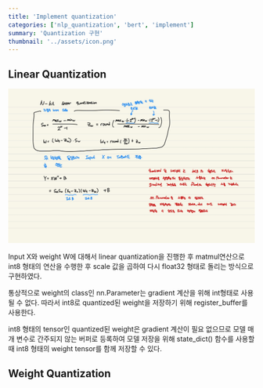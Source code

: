 ```yaml
---
title: 'Implement quantization'
categories: ['nlp_quantization', 'bert', 'implement']
summary: 'Quantization 구현'
thumbnail: '../assets/icon.png'
---
```


## Linear Quantization

![](./assets/02/02_linear_quantization.jpg)


Input X와 weight W에 대해서 linear quantization을 진행한 후 matmul연산으로 int8 형태의 연산을 수행한 후 scale 값을 곱하여 다시 float32 형태로 돌리는 방식으로 구현하였다.

통상적으로 weight의 class인 nn.Parameter는 gradient 계산을 위해 int형태로 사용될 수 없다. 따라서 int8로 quantized된 weight을 저장하기 위해 register_buffer를 사용한다. 

int8 형태의 tensor인 quantized된 weight은 gradient 계산이 필요 없으므로 모델 매개 변수로 간주되지 않는 버퍼로 등록하여 모델 저장을 위해 state_dict() 함수를 사용할 때 int8 형태의 weight tensor를 함께 저장할 수 있다.

## Weight Quantization